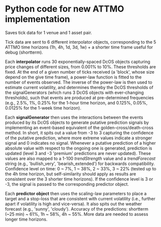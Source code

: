 # Python code for new ATTMO implementation

Saves tick data for 1 venue and 1 asset pair.

Tick data are sent to 6 different interpolator objects, corresponding to the 5 ATTMO time horizons (1h, 4h, 1d, 3d, 1w) + a shorter time frame useful for debug (shortterm).

Each **interpolator** runs 30 exponentially-spaced DcOS objects capturing price changes of different sizes, from 0.001% to 10%. These thresholds are fixed.
At the end of a given number of ticks received (a 'block', whose size depend on the give time frame), a power-law function is fitted to the number of events observed.
The inverse of the power-law is then used to estimate current volatility, and determines thereby the DcOS thresholds of the signalGenerators (which runs 3 DcOS objects with ever-changing thresholds), such that events are produced at pre-determined frequencies (e.g., 2.5%, 1%, 0.25% for the 1-hour time horizon, and 0.125%, 0.05%, 0.0125% for the 1-week time horizon).

Each **signalGenerator** then uses the interactions between the events produced by its DcOS objects to generate putative prediction signals by implementing an event-based equivalent of the golden-cross/death-cross method. In short, it spits out a value from -3 to 3 capturing the confidence of the putative prediction, where more extreme values indicate a stronger signal and 0 indicates no signal. Whenever a putative prediction of a higher absolute value with respect to the ongoing one is generated, prediction is updated (level 3 and -3 'premium' predictions are never updated). These values are also mapped to a 1-100 *trendStrength* value and a *trendForecast* string (e.g., 'bullish_very', 'bearish_extended') for backwards compatibility.
Confidence level on time: 0 ~ 7%, 1 ~ 38%, 2 ~ 33%, 3 ~ 22% (tested up to the 4h time horizon, but self-similarity should apply as results are consistent over the 3 shorter time horizons).
If the confidence level is 3 or -3, the signal is passed to the corresponding predictor object.

Each **predictor object** then uses the scaling-law parameters to place a target and a stop-loss that are consistent with current volatility (i.e., further apart if volatility is high and vice-versa). It also spits out the weather forecast (e.g., 'sunny', 'cloudy').
Accuracy of the predictions: shortterm (~25 min) ~ 61%, 1h ~ 58%, 4h ~ 55%. More data are needed to assess longer time horizons.
